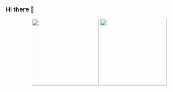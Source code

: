 ### Hi there 👋


<p align="center">
<a href="https://github.com/albertricart">
  <img height="180em" src="https://github-readme-stats-eight-theta.vercel.app/api/top-langs/?username=albertricart&theme=tokyonight&layout=compact" />
  <img height="180em" src="https://github-readme-stats.vercel.app/api?username=albertricart&show_icons=true&theme=tokyonight&count_private=true&hide=contribs&include_all_commits=true" />
</a>
</p>
